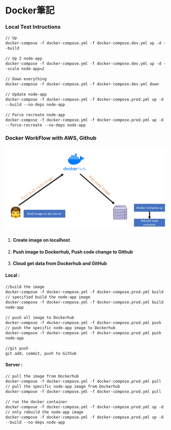 # Docker筆記
### Local Test Intructions
```
// Up
docker-compose -f docker-compose.yml -f docker-compose.dev.yml up -d --build 

// Up 2 node-app
docker-compose -f docker-compose.yml -f docker-compose.dev.yml up -d --scale node-app=2 

// Down everything
docker-compose -f docker-compose.yml -f docker-compose.dev.yml down 

// Update node-app
docker-compose -f docker-compose.yml -f docker-compose.prod.yml up -d --build --no-deps node-app 

// Force recreate node-app
docker-compose -f docker-compose.yml -f docker-compose.prod.yml up -d --force-recreate --no-deps node-app 
```
### Docker WorkFlow with AWS, Github
![workflow](/resource/1.png?raw=true "Docker flow")
1. #### Create image on localhost

2. #### Push image to Dockerhub, Push code change to Github

3. #### Cloud get data from Dockerhub and GitHub


#### Local :
```
//build the image
docker-compose -f docker-compose.yml -f docker-compose.prod.yml build   
// specified build the node-app image
docker-compose -f docker-compose.yml -f docker-compose.prod.yml build node-app 

// push all image to Dockerhub
docker-compose -f docker-compose.yml -f docker-compose.prod.yml push 
// push the specific node-app image to Dockerhub
docker-compose -f docker-compose.yml -f docker-compose.prod.yml push node-app 
         
//git push         
git add, commit, push to Github
```
#### Server : 
```
// pull the image from Dockerhub
docker-compose -f docker-compose.yml -f docker-compose.prod.yml pull 
// pull the specific node-app image from Dockerhub
docker-compose -f docker-compose.yml -f docker-compose.prod.yml pull 

// run the docker container
docker-compose -f docker-compose.yml -f docker-compose.prod.yml up -d  
// only rebuild the node-app image
docker-compose -f docker-compose.yml -f docker-compose.prod.yml up -d --build --no-deps node-app  
```